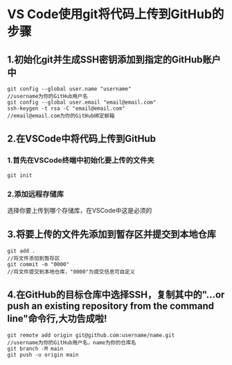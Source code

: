 # VS Code使用git将代码上传到GitHub的步骤

## 1.初始化git并生成SSH密钥添加到指定的GitHub账户中

```
git config --global user.name "username"
//username为你的GitHub用户名
git config --global user.email "email@email.com"
ssh-keygen -t rsa -C "email@email.com"
//email@email.com为你的GitHub绑定邮箱
```

## 2.在VSCode中将代码上传到GitHub

### 1.首先在VSCode终端中初始化要上传的文件夹

```
git init
```

### 2.添加远程存储库

选择你要上传到哪个存储库，在VSCode中这是必须的

## 3.将要上传的文件先添加到暂存区并提交到本地仓库

```
git add .
//将文件添加到暂存区
git commit -m "0000"
//将文件提交到本地仓库，"0000"为提交信息可自定义
```

## 4.在GitHub的目标仓库中选择SSH，复制其中的"…or push an existing repository from the command line"命令行,大功告成啦!

```
git remote add origin git@github.com:username/name.git
//username为你的GitHub用户名，name为你的仓库名
git branch -M main
git push -u origin main
```

